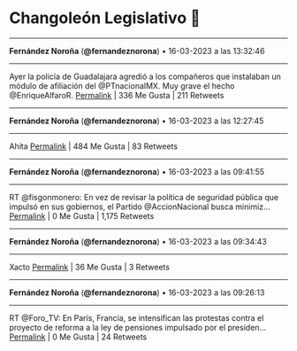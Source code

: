 # Changoleón Legislativo 🙈
*****
**Fernández Noroña** (**@fernandeznorona**) • 16-03-2023 a las 13:32:46
*****
Ayer la policía de Guadalajara agredió a los compañeros que instalaban un módulo de afiliación del ⁦@PTnacionalMX⁩. Muy grave el hecho ⁦@EnriqueAlfaroR⁩.
[Permalink](https://twitter.com/fernandeznorona/status/1636480650361356288) | 336 Me Gusta | 211 Retweets
*****
**Fernández Noroña** (**@fernandeznorona**) • 16-03-2023 a las 12:27:45
*****
Ahíta
[Permalink](https://twitter.com/fernandeznorona/status/1636464291514814464) | 484 Me Gusta | 83 Retweets
*****
**Fernández Noroña** (**@fernandeznorona**) • 16-03-2023 a las 09:41:55
*****
RT @fisgonmonero: En vez de revisar la política de seguridad pública que impulsó en sus gobiernos, el Partido @AccionNacional busca minimiz…
[Permalink](https://twitter.com/fernandeznorona/status/1636422555572510721) | 0 Me Gusta | 1,175 Retweets
*****
**Fernández Noroña** (**@fernandeznorona**) • 16-03-2023 a las 09:34:43
*****
Xacto
[Permalink](https://twitter.com/fernandeznorona/status/1636420745260613647) | 36 Me Gusta | 3 Retweets
*****
**Fernández Noroña** (**@fernandeznorona**) • 16-03-2023 a las 09:26:13
*****
RT @Foro_TV: En París, Francia, se intensifican las protestas contra el proyecto de reforma a la ley de pensiones impulsado por el presiden…
[Permalink](https://twitter.com/fernandeznorona/status/1636418606782369792) | 0 Me Gusta | 24 Retweets
